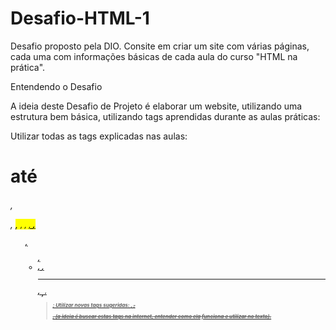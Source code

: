 # Desafio-HTML-1
Desafio proposto pela DIO. Consite em criar um site com várias páginas, cada uma com informações básicas de cada aula do curso "HTML na prática".

Entendendo o Desafio
 
A ideia deste Desafio de Projeto é elaborar um website, utilizando uma estrutura bem básica, utilizando tags aprendidas durante as aulas práticas:
 
Utilizar todas as tags explicadas nas aulas: <h1> até <h6>, <p>, <mark>, <small>, <i>, <u>, <strong>, <ol>, <ul>, <li>, <a>, <hr>, <sub>, <sup>, <blockquote>;
Utilizar novas tags sugeridas: <font>, <del>, <p>, <abbr> (a ideia é buscar estas tags na internet, entender como ela funciona e utilizar no texto).
